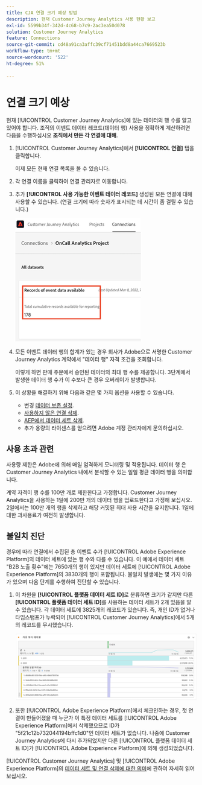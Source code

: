 ```yaml
---
title: CJA 연결 크기 예상 방법
description: 현재 Customer Journey Analytics 사용 현황 보고
exl-id: 5599b34f-342d-4c68-b7c9-2ac3ea50d078
solution: Customer Journey Analytics
feature: Connections
source-git-commit: cd48a91ca3affc39cf71451bdd8a44ca7669523b
workflow-type: tm+mt
source-wordcount: '522'
ht-degree: 51%

---
```


# 연결 크기 예상

현재 [!UICONTROL Customer Journey Analytics]에 있는 데이터의 행 수를 알고 있어야 합니다. 조직의 이벤트 데이터 레코드(데이터 행) 사용을 정확하게 계산하려면 다음을 수행하십시오 **조직에서 만든 각 연결에 대해**.

1. [!UICONTROL Customer Journey Analytics]에서 **[!UICONTROL 연결]** 탭을 클릭합니다.

   이제 모든 현재 연결 목록을 볼 수 있습니다.

1. 각 연결 이름을 클릭하여 연결 관리자로 이동합니다.

1. 추가 **[!UICONTROL 사용 가능한 이벤트 데이터 레코드]** 생성된 모든 연결에 대해 사용할 수 있습니다. (연결 크기에 따라 숫자가 표시되는 데 시간이 좀 걸릴 수 있습니다.)

   ![이벤트 데이터](assets/event-data.png)

1. 모든 이벤트 데이터 행의 합계가 있는 경우 회사가 Adobe으로 서명한 Customer Journey Analytics 계약에서 &quot;데이터 행&quot; 자격 조건을 조회합니다.

   이렇게 하면 판매 주문에서 승인된 데이터의 최대 행 수를 제공합니다. 3단계에서 발생한 데이터 행 수가 이 수보다 큰 경우 오버레이가 발생합니다.

1. 이 상황을 해결하기 위해 다음과 같은 몇 가지 옵션을 사용할 수 있습니다.

   * 변경 [데이터 보존 설정](https://experienceleague.adobe.com/docs/analytics-platform/using/cja-connections/manage-connections.html?lang=ko-KR#set-rolling-window-for-connection-data-retention).
   * [사용하지 않은 연결 삭제](https://experienceleague.adobe.com/docs/analytics-platform/using/cja-overview/cja-faq.html?lang=ko-KR#implications-of-deleting-data-components).
   * [AEP에서 데이터 세트 삭제](https://experienceleague.adobe.com/docs/analytics-platform/using/cja-overview/cja-faq.html?lang=en#implications-of-deleting-data-components).
   * 추가 용량의 라이센스를 얻으려면 Adobe 계정 관리자에게 문의하십시오.

## 사용 초과 관련

사용량 제한은 Adobe에 의해 매일 엄격하게 모니터링 및 적용됩니다. 데이터 행 은 Customer Journey Analytics 내에서 분석할 수 있는 일일 평균 데이터 행을 의미합니다.

계약 자격이 행 수를 100만 개로 제한한다고 가정합니다. Customer Journey Analytics을 사용하는 1일에 200만 개의 데이터 행을 업로드한다고 가정해 보십시오. 2일에서는 100만 개의 행을 삭제하고 해당 커밋된 최대 사용 시간을 유지합니다. 1일에 대한 과사용료가 여전히 발생합니다.

## 불일치 진단

경우에 따라 연결에서 수집된 총 이벤트 수가 [!UICONTROL Adobe Experience Platform]의 데이터 세트에 있는 행 수와 다를 수 있습니다. 이 예에서 데이터 세트 &quot;B2B 노출 횟수&quot;에는 7650개의 행이 있지만 데이터 세트에 [!UICONTROL Adobe Experience Platform]의 3830개의 행이 포함됩니다. 불일치 발생에는 몇 가지 이유가 있으며 다음 단계를 수행하여 진단할 수 있습니다.

1. 이 차원을 **[!UICONTROL 플랫폼 데이터 세트 ID]**&#x200B;로 분류하면 크기가 같지만 다른 **[!UICONTROL 플랫폼 데이터 세트 ID]**&#x200B;를 사용하는 데이터 세트가 2개 있음을 알 수 있습니다. 각 데이터 세트에 3825개의 레코드가 있습니다. 즉, 개인 ID가 없거나 타임스탬프가 누락되어 [!UICONTROL Customer Journey Analytics]에서 5개의 레코드를 무시했습니다.

   ![분류](assets/data-size2.png)

1. 또한 [!UICONTROL Adobe Experience Platform]에서 체크인하는 경우, 첫 연결이 만들어졌을 때 누군가 이 특정 데이터 세트를 [!UICONTROL Adobe Experience Platform]에서 삭제했으므로 ID가 &quot;5f21c12b732044194bffc1d0&quot;인 데이터 세트가 없습니다. 나중에 Customer Journey Analytics에 다시 추가되었지만 다른 [!UICONTROL 플랫폼 데이터 세트 ID]가 [!UICONTROL Adobe Experience Platform]에 의해 생성되었습니다.

[!UICONTROL Customer Journey Analytics] 및 [!UICONTROL Adobe Experience Platform]의 [데이터 세트 및 연결 삭제에 대한 의미](https://experienceleague.adobe.com/docs/analytics-platform/using/cja-overview/cja-faq.html?lang=en#implications-of-deleting-data-components)에 관하여 자세히 읽어보십시오.
